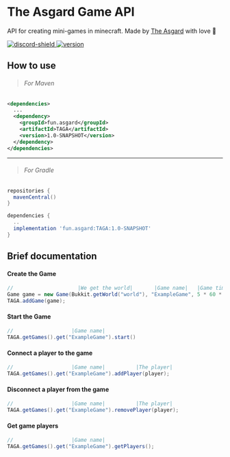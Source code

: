 # The Asgard Game API

API for creating mini-games in minecraft.
Made by [The Asgard](https://asgrad.fun/) with love 💙 

[discord-invite]: https://discord.gg/QXSGvGrzDj
[discord-shield]: https://discord.com/api/guilds/646285836500860929/widget.png
[version]: https://img.shields.io/static/v1?label=Version&message=v1.0.0&color=blue
[download]: #how-to-use
[ ![discord-shield][] ][discord-invite]
[ ![version][] ][download]

## How to use

> ###### For Maven
```xml
<dependencies>
  ...
  <dependency>
    <groupId>fun.asgard</groupId>
    <artifactId>TAGA</artifactId>
    <version>1.0-SNAPSHOT</version>
  </dependency>
</dependencies>  
```
____

> ###### For Gradle
```gradle
repositories {
  mavenCentral()
}
```
```gradle
dependencies {
  ..
  implementation 'fun.asgard:TAGA:1.0-SNAPSHOT'
}
```

## Brief documentation

#### Create the Game

```java
//                     |We get the world|       |Game name|   |Game time|
Game game = new Game(Bukkit.getWorld("world"), "ExampleGame", 5 * 60 * 20);
TAGA.addGame(game);
```

#### Start the Game

```java
//                   |Game name|
TAGA.getGames().get("ExampleGame").start()
```

#### Connect a player to the game

```java
//                   |Game name|          |The player|
TAGA.getGames().get("ExampleGame").addPlayer(player);
```

#### Disconnect a player from the game

```java
//                   |Game name|          |The player|
TAGA.getGames().get("ExampleGame").removePlayer(player);
```

#### Get game players

```java
//                   |Game name|
TAGA.getGames().get("ExampleGame").getPlayers();
```
